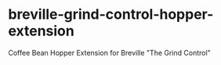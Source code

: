 # breville-grind-control-hopper-extension
Coffee Bean Hopper Extension for Breville "The Grind Control"

